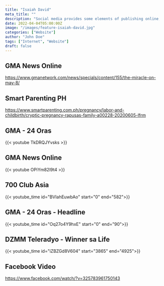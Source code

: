 ```yaml
---
title: "Isaiah David"
meta_title: ""
description: "Social media provides some elements of publishing online, but there a four reasons why you need to create and maintain your own website."
date: 2022-04-04T05:00:00Z
image: "/images/feature-isaiah-david.jpg"
categories: ["Website"]
author: "John Doe"
tags: ["Internet", "Website"]
draft: false
---
```


## GMA News Online

https://www.gmanetwork.com/news/specials/content/155/the-miracle-on-may-8/

## Smart Parenting PH

https://www.smartparenting.com.ph/pregnancy/labor-and-childbirth/cryptic-pregnancy-rapusas-family-a00228-20200605-lfrm

## GMA - 24 Oras

{{< youtube TkDRQJYvsks >}}

## GMA News Online

{{< youtube OPiYm82l9t4 >}}

## 700 Club Asia

{{< youtube_time id="BVIahEuwbAo" start="0" end="582">}}

## GMA - 24 Oras - Headline

{{< youtube_time id="Oq27o4Y9hxE" start="0" end="90">}}

## DZMM Teleradyo - Winner sa Life

{{< youtube_time id="iZBZGd8V604" start="3865" end="4925">}}

## Facebook Video

https://www.facebook.com/watch/?v=325783961750143